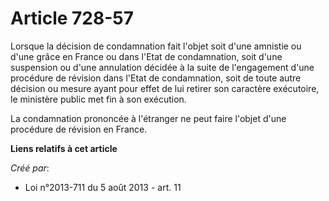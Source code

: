 # Article 728-57

Lorsque la décision de condamnation fait l'objet soit d'une amnistie ou d'une grâce en France ou dans l'Etat de condamnation,
soit d'une suspension ou d'une annulation décidée à la suite de l'engagement d'une procédure de révision dans l'Etat de
condamnation, soit de toute autre décision ou mesure ayant pour effet de lui retirer son caractère exécutoire, le ministère
public met fin à son exécution. 

La condamnation prononcée à l'étranger ne peut faire l'objet d'une procédure de révision en France.

**Liens relatifs à cet article**

_Créé par_:

  - Loi n°2013-711 du 5 août 2013 - art. 11
